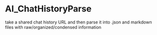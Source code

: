 # AI_ChatHistoryParse
take a shared chat history URL and then parse it into .json and markdown files with raw/organized/condensed information
